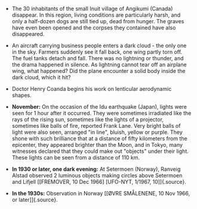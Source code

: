 ﻿

- The 30 inhabitants of the small Inuit village of Angikumi (Canada) disappear. In this region, living conditions are particularly harsh, and only a half-dozen dogs are still tied up, dead from hunger. The graves have even been opened and the corpses they contained have also disappeared.

- An aircraft carrying business people enters a dark cloud - the only one in the sky. Farmers suddenly see it fall back, one wing partly torn off. The fuel tanks detach and fall. There was no lightning or thunder, and the drama happened in silence. As lightning cannot tear off an airplane wing, what happened? Did the plane encounter a solid body inside the dark cloud, which it hit?


- Doctor Henry Coanda begins his work on lenticular aerodynamic shapes.


-   **November:** On the occasion of the Idu earthquake (Japan), lights were seen for 1 hour after it occurred. They were sometimes irradiated like the rays of the rising sun, sometimes like the lights of a projector, sometimes like balls of fire, reported Frank Lane. Very bright balls of light were also seen, arranged "in line", bluish, yellow or purple. They shone with such brilliance that at a distance of fifty kilometers from the epicenter, they appeared brighter than the Moon, and in Tokyo, many witnesses declared that they could make out "objects" under their light. These lights can be seen from a distance of 110 km.


-   **In 1930 or later, one dark evening:** At Setermoen (Norway), Ranveig Alstad observed 2 luminous objects making circles above Setermoen and Lifjell [\[FREMOVER, 10 Dec 1966\] \[UFO-NYT, 1/1967, 10\]]{.source}.


-   **In the 1930s:** Observation in Norway [\[ØVRE SMÅLENENE, 10 Nov 1966, or later\]]{.source}.
